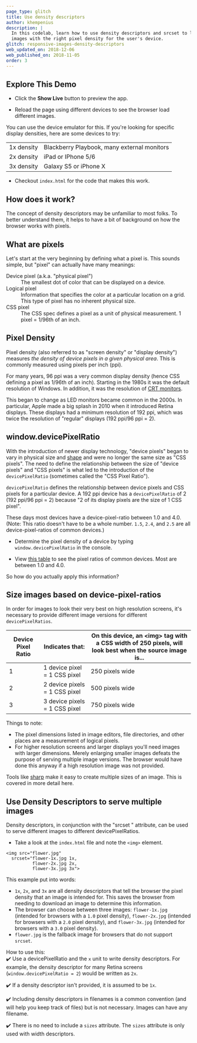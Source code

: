 ```yaml
---
page_type: glitch
title: Use density descriptors
author: khempenius
description: |
  In this codelab, learn how to use density descriptors and srcset to load
  images with the right pixel density for the user's device.
glitch: responsive-images-density-descriptors
web_updated_on: 2018-12-06
web_published_on: 2018-11-05
order: 3
---
```


## Explore This Demo

- Click the **Show Live** button to preview the app.

<web-screenshot type="show-live"></web-screenshot>

- Reload the page using different devices to see the browser load different
  images.

You can use the device emulator for this. If you're looking for specific display
densities, here are some devices to try:

<table>
<tbody>
<tr>
<td>1x density</td>
<td>Blackberry Playbook, many external monitors</td>
</tr>
<tr>
<td>2x density</td>
<td> iPad or IPhone 5/6</td>
</tr>
<tr>
<td>3x density</td>
<td>Galaxy S5 or iPhone X</td>
</tr>
</tbody>
</table>

- Checkout `index.html` for the code that makes this work.

## How does it work?

The concept of density descriptors may be unfamiliar to most folks. To better
understand them, it helps to have a bit of background on how the browser works
with pixels.

## What are pixels

Let's start at the very beginning by defining what a pixel is. This sounds
simple, but "pixel" can actually have many meanings:

<dl>
  <dt>
    Device pixel (a.k.a. "physical pixel")
  </dt>
  <dd>
    The smallest dot of color that can be displayed on a device.
  </dd>
  <dt>
    Logical pixel
  </dt>
  <dd>
    Information that specifies the color at a particular location on a grid.
    This type of pixel has no inherent physical size.
  </dd>
  <dt>
    CSS pixel
  </dt>
  <dd>
    The CSS spec defines a pixel as a unit of physical measurement. 1 pixel =
1/96th of an inch.
  </dd>
</dl>

## Pixel Density

Pixel density (also referred to as "screen density" or "display density")
measures _the density of device pixels in a given physical area_. This is
commonly measured using pixels per inch (ppi).

For many years, 96 ppi was a very common display density (hence CSS defining a
pixel as 1/96th of an inch). Starting in the 1980s it was the default resolution
of Windows. In addition, it was the resolution of [CRT
monitors](https://en.wikipedia.org/wiki/Cathode_ray_tube).

This began to change as LED monitors became common in the 2000s. In particular,
Apple made a big splash in 2010 when it introduced Retina displays. These
displays had a minimum resolution of 192 ppi, which was twice the resolution of
"regular" displays (192 ppi/96 ppi = 2).

## window.devicePixelRatio

With the introduction of newer display technology, "device pixels" began to vary
in physical size and [shape](https://en.wikipedia.org/wiki/Pixel_aspect_ratio)
and were no longer the same size as "CSS pixels". The need to define the
relationship between the size of "device pixels" and "CSS pixels" is what led to
the introduction of the `devicePixelRatio` (sometimes called the "CSS Pixel
Ratio").

`devicePixelRatio` defines the relationship between device pixels and CSS pixels
for a particular device. A 192 ppi device has a `devicePixelRatio` of 2 (192
ppi/96 ppi = 2) because "2 of its display pixels are the size of 1 CSS pixel".

These days most devices have a device-pixel-ratio between 1.0 and 4.0. (Note:
This ratio doesn't have to be a whole number. `1.5`, `2.4`, and `2.5` are all
device-pixel-ratios of common devices.)

- Determine the pixel density of a device by typing `window.devicePixelRatio`
in the console.

- View [this table](https://www.mydevice.io/#tab1) to see the pixel ratios of
common devices. Most are between 1.0 and 4.0.

So how do you actually apply this information?

## Size images based on device-pixel-ratios

In order for images to look their very best on high resolution screens, it's
necessary to provide different image versions for different `devicePixelRatios`.

<table>
<thead>
<tr>
<th>Device Pixel Ratio</th>
<th>Indicates that:</th>
<th>On this device, an &lt;img&gt; tag with a CSS width of 250 pixels,
will look best when the source image is...</th>
</tr>
</thead>
<tbody>
<tr>
<td>1</td>
<td>1 device pixel = 1 CSS pixel</td>
<td>250 pixels wide</td>
</tr>
<tr>
<td>2</td>
<td>2 device pixels = 1 CSS pixel</td>
<td>500 pixels wide</td>
</tr>
<tr>
<td>3</td>
<td>3 device pixels = 1 CSS pixel</td>
<td>750 pixels wide</td>
</tr>
</tbody>
</table>

Things to note:

+  The pixel dimensions listed in image editors, file directories, and
    other places are a measurement of logical pixels.
+  For higher resolution screens and larger displays you'll need images with
    larger dimensions. Merely enlarging smaller images defeats the purpose of
    serving multiple image versions. The browser would have done this anyway if
    a high resolution image was not provided.

<div class="aside note">
Tools like <a href="https://www.npmjs.com/package/sharp">sharp</a> make it easy
to create multiple sizes of an image. This is covered in more detail here.
</div>

## Use Density Descriptors to serve multiple images

Density descriptors, in conjunction with the "srcset " attribute, can be used to
serve different images to different devicePixelRatios.

- Take a look at the `index.html` file and note the `<img>` element.

```
<img src="flower.jpg"
  srcset="flower-1x.jpg 1x,
          flower-2x.jpg 2x,
          flower-3x.jpg 3x">
```

This example put into words:

-  `1x`, `2x`, and `3x` are all density descriptors that tell the browser
    the pixel density that an image is intended for. This saves the browser
    from needing to download an image to determine this information.
-  The browser can choose between three images: `flower-1x.jpg` (intended
    for browsers with a `1.0` pixel density), `flower-2x.jpg` (intended for
    browsers with a `2.0` pixel density), and `flower-3x.jpg` (intended for
    browsers with a `3.0` pixel density).
-  `flower.jpg` is the fallback image for browsers that do not support
    `srcset`.

How to use this:  
✔️ Use a devicePixelRatio and the `x` unit to write density descriptors. For
example, the density descriptor for many Retina screens
(`window.devicePixelRatio = 2`) would be written as `2x`.

✔️ If a density descriptor isn't provided, it is assumed to be `1x`.

✔️ Including density descriptors in filenames is a common convention (and will
help you keep track of files) but is not necessary. Images can have any
filename.

✔️ There is no need to include a `sizes` attribute. The `sizes` attribute is only
used with width descriptors.
